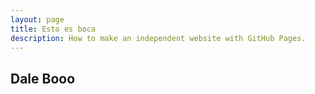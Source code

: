 ```yaml
---
layout: page
title: Esto es boca
description: How to make an independent website with GitHub Pages.
---
```


## Dale Booo

